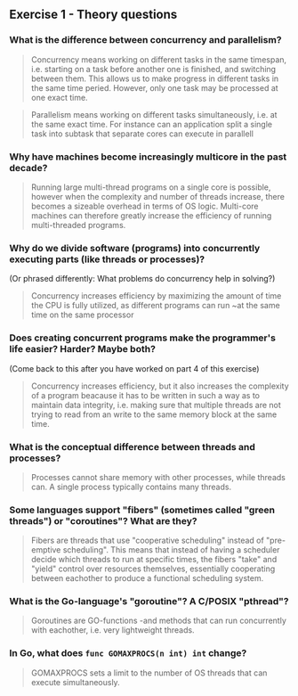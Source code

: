 Exercise 1 - Theory questions
-----------------------------
 
 ### What is the difference between concurrency and parallelism?
 > Concurrency means working on different tasks in the same timespan, i.e. starting on a task before another one is finished, and switching between them.
 This allows us to make progress in different tasks in the same time peried. However, only one task may be processed at one exact time.
 
 > Parallelism means working on different tasks simultaneously, i.e. at the same exact time. For instance can an application split a single task into subtask that separate
 cores can execute in parallell
 
 ### Why have machines become increasingly multicore in the past decade?
 > Running large multi-thread programs on a single core is possible, however when the complexity and number of threads increase, there becomes a sizeable overhead in terms of
 OS logic. Multi-core machines can therefore greatly increase the efficiency of running multi-threaded programs.
 
 ### Why do we divide software (programs) into concurrently executing parts (like threads or processes)?
 (Or phrased differently: What problems do concurrency help in solving?)
 > Concurrency increases efficiency by maximizing the amount of time the CPU is fully utilized, as different programs can run ~at the same time on the same processor
 
 ### Does creating concurrent programs make the programmer's life easier? Harder? Maybe both?
 (Come back to this after you have worked on part 4 of this exercise)
 > Concurrency increases efficiency, but it also increases the complexity of a program beacause it has to be written in such a way as to maintain data integrity, i.e. making sure that multiple threads are not trying to read from an write to the same memory block at the same time.
 
 ### What is the conceptual difference between threads and processes?
 > Processes cannot share memory with other processes, while threads can. A single process typically contains many threads.
 
 ### Some languages support "fibers" (sometimes called "green threads") or "coroutines"? What are they?
 > Fibers are threads that use "cooperative scheduling" instead of "pre-emptive scheduling". This means that instead of having a scheduler decide which threads to run at
 specific times, the fibers "take" and "yield" control over resources themselves, essentially cooperating between eachother to produce a functional scheduling system.
 
 ### What is the Go-language's "goroutine"? A C/POSIX "pthread"?
 > Goroutines are GO-functions -and methods that can run concurrently with eachother, i.e. very lightweight threads. 
 
 ### In Go, what does `func GOMAXPROCS(n int) int` change? 
 > GOMAXPROCS sets a limit to the number of OS threads that can execute simultaneously.



 
 
 
 
